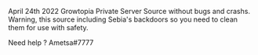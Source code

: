 April 24th 2022 Growtopia Private Server Source without bugs and crashs.
Warning, this source including Sebia's backdoors so you need to clean them for use with safety.

Need help ? Ametsa#7777
